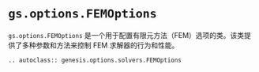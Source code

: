 # `gs.options.FEMOptions`

`gs.options.FEMOptions` 是一个用于配置有限元方法（FEM）选项的类。该类提供了多种参数和方法来控制 FEM 求解器的行为和性能。

```{eval-rst}  
.. autoclass:: genesis.options.solvers.FEMOptions
```
